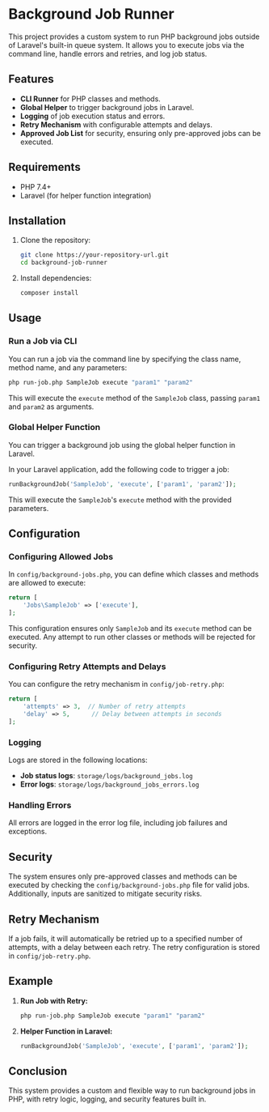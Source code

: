 
# Background Job Runner

This project provides a custom system to run PHP background jobs outside of Laravel's built-in queue system. It allows you to execute jobs via the command line, handle errors and retries, and log job status.

## Features

- **CLI Runner** for PHP classes and methods.
- **Global Helper** to trigger background jobs in Laravel.
- **Logging** of job execution status and errors.
- **Retry Mechanism** with configurable attempts and delays.
- **Approved Job List** for security, ensuring only pre-approved jobs can be executed.

## Requirements

- PHP 7.4+ 
- Laravel (for helper function integration)

## Installation

1. Clone the repository:
   ```bash
   git clone https://your-repository-url.git
   cd background-job-runner
   ```
2. Install dependencies:
   ```bash
   composer install
   ```

## Usage

### Run a Job via CLI

You can run a job via the command line by specifying the class name, method name, and any parameters:

```bash
php run-job.php SampleJob execute "param1" "param2"
```

This will execute the `execute` method of the `SampleJob` class, passing `param1` and `param2` as arguments.

### Global Helper Function

You can trigger a background job using the global helper function in Laravel.

In your Laravel application, add the following code to trigger a job:

```php
runBackgroundJob('SampleJob', 'execute', ['param1', 'param2']);
```

This will execute the `SampleJob`'s `execute` method with the provided parameters.

## Configuration

### Configuring Allowed Jobs

In `config/background-jobs.php`, you can define which classes and methods are allowed to execute:

```php
return [
    'Jobs\SampleJob' => ['execute'],
];
```

This configuration ensures only `SampleJob` and its `execute` method can be executed. Any attempt to run other classes or methods will be rejected for security.

### Configuring Retry Attempts and Delays

You can configure the retry mechanism in `config/job-retry.php`:

```php
return [
    'attempts' => 3,  // Number of retry attempts
    'delay' => 5,      // Delay between attempts in seconds
];
```

### Logging

Logs are stored in the following locations:

- **Job status logs**: `storage/logs/background_jobs.log`
- **Error logs**: `storage/logs/background_jobs_errors.log`

### Handling Errors

All errors are logged in the error log file, including job failures and exceptions.

## Security

The system ensures only pre-approved classes and methods can be executed by checking the `config/background-jobs.php` file for valid jobs. Additionally, inputs are sanitized to mitigate security risks.

## Retry Mechanism

If a job fails, it will automatically be retried up to a specified number of attempts, with a delay between each retry. The retry configuration is stored in `config/job-retry.php`.

## Example

1. **Run Job with Retry:**
   ```bash
   php run-job.php SampleJob execute "param1" "param2"
   ```

2. **Helper Function in Laravel:**
   ```php
   runBackgroundJob('SampleJob', 'execute', ['param1', 'param2']);
   ```

## Conclusion

This system provides a custom and flexible way to run background jobs in PHP, with retry logic, logging, and security features built in.
